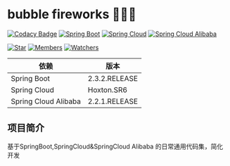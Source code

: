 # bubble fireworks 🎉🎉🎉

[![Codacy Badge](https://api.codacy.com/project/badge/Grade/63f51f8ee55f42bd8284c1c04e2b6f7d)](https://app.codacy.com/manual/fxbin/bubble-fireworks?utm_source=github.com&utm_medium=referral&utm_content=fxbin/bubble-fireworks&utm_campaign=Badge_Grade_Dashboard)
[![Spring Boot](https://img.shields.io/badge/SpringBoot-2.3.2.RELEASE-brightgreen.svg)](https://github.com/spring-projects/spring-boot)
[![Spring Cloud](https://img.shields.io/badge/SpringCloud-Hoxton.SR6-brightgreen.svg)](https://github.com/spring-cloud)
[![Spring Cloud Alibaba](https://img.shields.io/badge/SpringCloudAlibaba-2.2.1.RELEASE-brightgreen.svg)](https://github.com/alibaba/spring-cloud-alibaba)

[![Star](https://img.shields.io/github/stars/fxbin/bubble-fireworks.svg?label=Stars&style=social)](https://github.com/fxbin/bubble-fireworks/stargazers)
[![Members](https://img.shields.io/github/forks/fxbin/bubble-fireworks.svg?label=Fork&style=social)](https://github.com/fxbin/bubble-fireworks/network/members)
[![Watchers](https://img.shields.io/github/watchers/fxbin/bubble-fireworks.svg?label=Watch&style=social)](https://github.com/fxbin/bubble-fireworks/watchers)


| 依赖 | 版本 |
---|---
| Spring Boot |  2.3.2.RELEASE |
| Spring Cloud |  Hoxton.SR6 | 
| Spring Cloud Alibaba |  2.2.1.RELEASE |  

## 项目简介

基于SpringBoot,SpringCloud&SpringCloud Alibaba 的日常通用代码集，简化开发